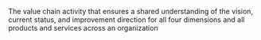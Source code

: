 The value chain activity that ensures a shared understanding of the vision, current status, and improvement direction for all four dimensions and all products and services across an organization